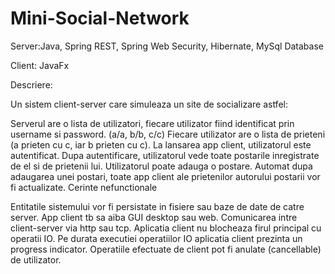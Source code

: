 # Mini-Social-Network

Server:Java, Spring REST, Spring Web Security, Hibernate, MySql Database

Client: JavaFx

Descriere:

Un sistem client-server care simuleaza un site de socializare astfel:

Serverul are o lista de utilizatori, fiecare utilizator fiind identificat prin username si password. (a/a, b/b, c/c)
Fiecare utilizator are o lista de prieteni (a prieten cu c, iar b prieten cu c).
La lansarea app client, utilizatorul este autentificat.
Dupa autentificare, utilizatorul vede toate postarile inregistrate de el si de prietenii lui.
Utilizatorul poate adauga o postare.
Automat dupa adaugarea unei postari, toate app client ale prietenilor autorului postarii vor fi actualizate.
Cerinte nefunctionale

Entitatile sistemului vor fi persistate in fisiere sau baze de date de catre server.
App client tb sa aiba GUI desktop sau web.
Comunicarea intre client-server via http sau tcp.
Aplicatia client nu blocheaza firul principal cu operatii IO.
Pe durata executiei operatiilor IO aplicatia client prezinta un progress indicator.
Operatiile efectuate de client pot fi anulate (cancellable) de utilizator.
